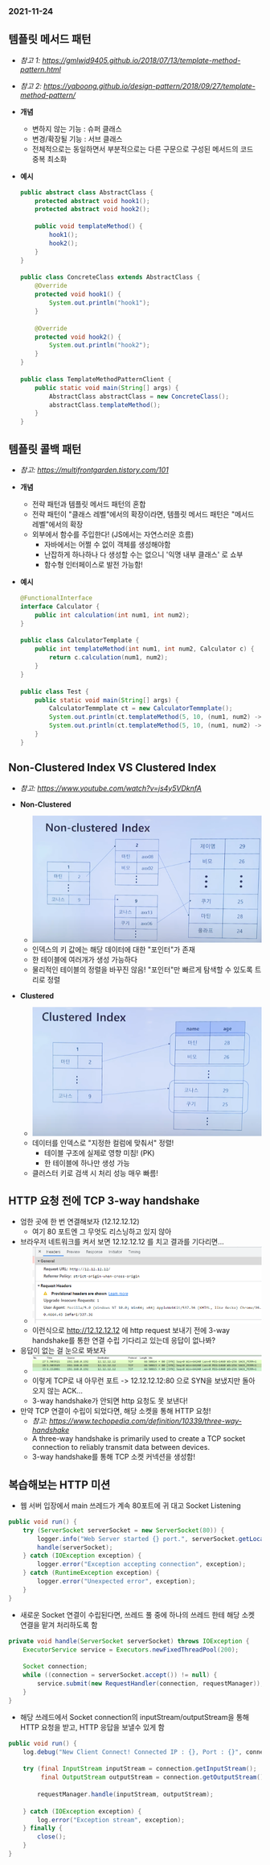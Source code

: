 ### 2021-11-24

## 템플릿 메서드 패턴
- *참고 1: https://gmlwjd9405.github.io/2018/07/13/template-method-pattern.html*
- *참고 2: https://yaboong.github.io/design-pattern/2018/09/27/template-method-pattern/*
- **개념**
    - 변하지 않는 기능 : 슈퍼 클래스
    - 변경/확장될 기능 : 서브 클래스
    - 전체적으로는 동일하면서 부분적으로는 다른 구문으로 구성된 메서드의 코드 중복 최소화

- **예시**
    ```java
    public abstract class AbstractClass {
        protected abstract void hook1();
        protected abstract void hook2();

        public void templateMethod() {
            hook1();
            hook2();
        }
    }

    public class ConcreteClass extends AbstractClass {
        @Override
        protected void hook1() {
            System.out.println("hook1");
        }

        @Override
        protected void hook2() {
            System.out.println("hook2");
        }
    }

    public class TemplateMethodPatternClient {
        public static void main(String[] args) {
            AbstractClass abstractClass = new ConcreteClass();
            abstractClass.templateMethod();
        }
    }
    ```

## 템플릿 콜백 패턴
- *참고: https://multifrontgarden.tistory.com/101*
- **개념**
    - 전략 패턴과 템플릿 메서드 패턴의 혼합
    - 전략 패턴이 "클래스 레벨"에서의 확장이라면, 템플릿 메서드 패턴은 "메서드 레벨"에서의 확장
    - 외부에서 함수를 주입한다! (JS에서는 자연스러운 흐름)
        - 자바에서는 어쩔 수 없이 객체를 생성해야함
        - 난잡하게 하나하나 다 생성할 수는 없으니 '익명 내부 클래스' 로 쇼부
        - 함수형 인터페이스로 발전 가능함!

- **예시**
    ```java
    @FunctionalInterface
    interface Calculator {
        public int calculation(int num1, int num2);
    }

    public class CalculatorTemplate {
        public int templateMethod(int num1, int num2, Calculator c) {
            return c.calculation(num1, num2);
        }
    }

    public class Test {
        public static void main(String[] args) {
            CalculatorTemmplate ct = new CalculatorTemmplate();
            System.out.println(ct.templateMethod(5, 10, (num1, num2) -> num1 + num2));
            System.out.println(ct.templateMethod(5, 10, (num1, num2) -> num1 * num2));
        }
    }
    ```

## Non-Clustered Index VS Clustered Index
- *참고: https://www.youtube.com/watch?v=js4y5VDknfA*
- **Non-Clustered**
    - ![](../image/2021-11-24-Non-clustered.PNG)
    - 인덱스의 키 값에는 해당 데이터에 대한 "포인터"가 존재
    - 한 테이블에 여러개가 생성 가능하다
    - 물리적인 테이블의 정렬을 바꾸진 않음! "포인터"만 빠르게 탐색할 수 있도록 트리로 정렬

- **Clustered**
    - ![](../image/2021-11-24-Clustered.PNG)
    - 데이터를 인덱스로 "지정한 컬럼에 맞춰서" 정렬!
        - 테이블 구조에 실제로 영향 미침! (PK)
        - 한 테이블에 하나만 생성 가능
    - 클러스터 키로 검색 시 처리 성능 매우 빠름!

## HTTP 요청 전에 TCP 3-way handshake
- 엄한 곳에 한 번 연결해보자 (12.12.12.12)
    - 여기 80 포트엔 그 무엇도 리스닝하고 있지 않아
- 브라우저 네트워크를 켜서 보면 12.12.12.12 를 치고 결과를 기다리면...
    - ![](../image/2021-11-24-invalid-http.PNG)
    - 이런식으로 http://12.12.12.12 에 http request 보내기 전에 3-way handshake를 통한 연결 수립 기다리고 있는데 응답이 없나봐?
- 응답이 없는 걸 눈으로 봐보자
    - ![](../image/2021-11-24-3way-handshake-fail.PNG)
    - 이렇게 TCP로 내 아무런 포트 -> 12.12.12.12:80 으로 SYN을 보냈지만 돌아오지 않는 ACK...
    - 3-way handshake가 안되면 http 요청도 못 보낸다!
- 만약 TCP 연결이 수립이 되었다면, 해당 소켓을 통해 HTTP 요청!
    - *참고: https://www.techopedia.com/definition/10339/three-way-handshake*
    - A three-way handshake is primarily used to create a TCP socket connection to reliably transmit data between devices. 
    - 3-way handshake를 통해 TCP 소켓 커넥션을 생성함!

## 복습해보는 HTTP 미션
- 웹 서버 입장에서 main 쓰레드가 계속 80포트에 귀 대고 Socket Listening 
```java
public void run() {
    try (ServerSocket serverSocket = new ServerSocket(80)) {
        logger.info("Web Server started {} port.", serverSocket.getLocalPort());
        handle(serverSocket);
    } catch (IOException exception) {
        logger.error("Exception accepting connection", exception);
    } catch (RuntimeException exception) {
        logger.error("Unexpected error", exception);
    }
}
```
- 새로운 Socket 연결이 수립된다면, 쓰레드 풀 중에 하나의 쓰레드 한테 해당 소켓 연결을 맡겨 처리하도록 함
```java
private void handle(ServerSocket serverSocket) throws IOException {
    ExecutorService service = Executors.newFixedThreadPool(200);

    Socket connection;
    while ((connection = serverSocket.accept()) != null) {
        service.submit(new RequestHandler(connection, requestManager));
    }
}
```
- 해당 쓰레드에서 Socket connection의 inputStream/outputStream을 통해 HTTP 요청을 받고, HTTP 응답을 보낼수 있게 함
```java
public void run() {
    log.debug("New Client Connect! Connected IP : {}, Port : {}", connection.getInetAddress(), connection.getPort());

    try (final InputStream inputStream = connection.getInputStream();
         final OutputStream outputStream = connection.getOutputStream()) {

        requestManager.handle(inputStream, outputStream);

    } catch (IOException exception) {
        log.error("Exception stream", exception);
    } finally {
        close();
    }
}
```